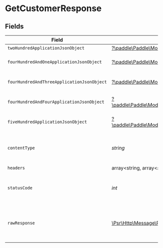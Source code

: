 # GetCustomerResponse


## Fields

| Field                                                                                                                                                   | Type                                                                                                                                                    | Required                                                                                                                                                | Description                                                                                                                                             |
| ------------------------------------------------------------------------------------------------------------------------------------------------------- | ------------------------------------------------------------------------------------------------------------------------------------------------------- | ------------------------------------------------------------------------------------------------------------------------------------------------------- | ------------------------------------------------------------------------------------------------------------------------------------------------------- |
| `twoHundredApplicationJsonObject`                                                                                                                       | [?\paddle\Paddle\Models\Operations\GetCustomerResponseBody](../../models/operations/GetCustomerResponseBody.md)                                         | :heavy_minus_sign:                                                                                                                                      | OK                                                                                                                                                      |
| `fourHundredAndOneApplicationJsonObject`                                                                                                                | [?\paddle\Paddle\Models\Operations\GetCustomerCustomersResponseBody](../../models/operations/GetCustomerCustomersResponseBody.md)                       | :heavy_minus_sign:                                                                                                                                      | General error response                                                                                                                                  |
| `fourHundredAndThreeApplicationJsonObject`                                                                                                              | [?\paddle\Paddle\Models\Operations\GetCustomerCustomersResponseResponseBody](../../models/operations/GetCustomerCustomersResponseResponseBody.md)       | :heavy_minus_sign:                                                                                                                                      | General error response                                                                                                                                  |
| `fourHundredAndFourApplicationJsonObject`                                                                                                               | [?\paddle\Paddle\Models\Operations\GetCustomerCustomersResponse404ResponseBody](../../models/operations/GetCustomerCustomersResponse404ResponseBody.md) | :heavy_minus_sign:                                                                                                                                      | General error response                                                                                                                                  |
| `fiveHundredApplicationJsonObject`                                                                                                                      | [?\paddle\Paddle\Models\Operations\GetCustomerCustomersResponse500ResponseBody](../../models/operations/GetCustomerCustomersResponse500ResponseBody.md) | :heavy_minus_sign:                                                                                                                                      | General error response                                                                                                                                  |
| `contentType`                                                                                                                                           | *string*                                                                                                                                                | :heavy_check_mark:                                                                                                                                      | HTTP response content type for this operation                                                                                                           |
| `headers`                                                                                                                                               | array<string, array<*string*>>                                                                                                                          | :heavy_minus_sign:                                                                                                                                      | N/A                                                                                                                                                     |
| `statusCode`                                                                                                                                            | *int*                                                                                                                                                   | :heavy_check_mark:                                                                                                                                      | HTTP response status code for this operation                                                                                                            |
| `rawResponse`                                                                                                                                           | [\Psr\Http\Message\ResponseInterface](https://www.php-fig.org/psr/psr-7/#33-psrhttpmessageresponseinterface)                                            | :heavy_minus_sign:                                                                                                                                      | Raw HTTP response; suitable for custom response parsing                                                                                                 |
